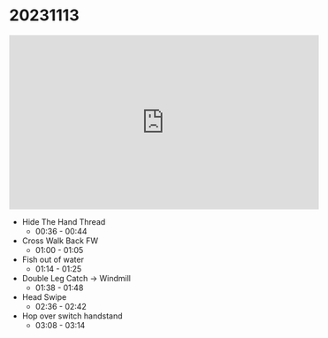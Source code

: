 # 20231113

<iframe width="560" height="315" src="https://www.youtube.com/embed/WX477MlwhBo?si=BiNL0T-NJ7bsjenc" title="YouTube video player" frameborder="0" allow="accelerometer; autoplay; clipboard-write; encrypted-media; gyroscope; picture-in-picture; web-share" referrerpolicy="strict-origin-when-cross-origin" allowfullscreen></iframe>

- Hide The Hand Thread
    - 00:36 - 00:44
- Cross Walk Back FW
    - 01:00 - 01:05
- Fish out of water
    - 01:14 - 01:25
- Double Leg Catch -> Windmill
    - 01:38 - 01:48
- Head Swipe
    - 02:36 - 02:42
- Hop over switch handstand
    - 03:08 - 03:14

